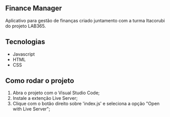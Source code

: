 ## Finance Manager

Aplicativo para gestão de finanças criado juntamento com a turma Itacorubi do projeto LAB365.

## Tecnologias

- Javascript
- HTML
- CSS

## Como rodar o projeto

1. Abra o projeto com o Visual Studio Code;
2. Instale a extenção Live Server;
3. Clique com o botão direito sobre 'index.js' e seleciona a opção "Open with Live Server";
